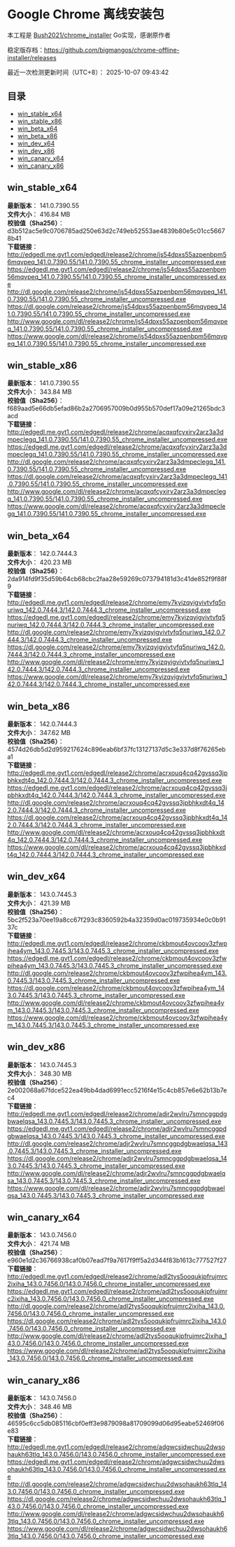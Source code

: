 # Google Chrome 离线安装包
本工程是 [Bush2021/chrome_installer](https://github.com/Bush2021/chrome_installer) Go实现，感谢原作者

稳定版存档：<https://github.com/bigmangos/chrome-offline-installer/releases>

最近一次检测更新时间（UTC+8）：
2025-10-07 09:43:42

## 目录
* [win_stable_x64](https://github.com/bigmangos/chrome-offline-installer?tab=readme-ov-file#win_stable_x64)
* [win_stable_x86](https://github.com/bigmangos/chrome-offline-installer?tab=readme-ov-file#win_stable_x86)
* [win_beta_x64](https://github.com/bigmangos/chrome-offline-installer?tab=readme-ov-file#win_beta_x64)
* [win_beta_x86](https://github.com/bigmangos/chrome-offline-installer?tab=readme-ov-file#win_beta_x86)
* [win_dev_x64](https://github.com/bigmangos/chrome-offline-installer?tab=readme-ov-file#win_dev_x64)
* [win_dev_x86](https://github.com/bigmangos/chrome-offline-installer?tab=readme-ov-file#win_dev_x86)
* [win_canary_x64](https://github.com/bigmangos/chrome-offline-installer?tab=readme-ov-file#win_canary_x64)
* [win_canary_x86](https://github.com/bigmangos/chrome-offline-installer?tab=readme-ov-file#win_canary_x86)

## win_stable_x64
**最新版本**： 141.0.7390.55  
**文件大小**： 416.84 MB  
**校验值（Sha256）**： d3b512ac5e9c0706785ad250e63d2c749eb52553ae4839b80e5c01cc56678b41  
**下载链接**：
http://edgedl.me.gvt1.com/edgedl/release2/chrome/js54dpxs55azpenbpm56mqvpeq_141.0.7390.55/141.0.7390.55_chrome_installer_uncompressed.exe
https://edgedl.me.gvt1.com/edgedl/release2/chrome/js54dpxs55azpenbpm56mqvpeq_141.0.7390.55/141.0.7390.55_chrome_installer_uncompressed.exe
http://dl.google.com/release2/chrome/js54dpxs55azpenbpm56mqvpeq_141.0.7390.55/141.0.7390.55_chrome_installer_uncompressed.exe
https://dl.google.com/release2/chrome/js54dpxs55azpenbpm56mqvpeq_141.0.7390.55/141.0.7390.55_chrome_installer_uncompressed.exe
http://www.google.com/dl/release2/chrome/js54dpxs55azpenbpm56mqvpeq_141.0.7390.55/141.0.7390.55_chrome_installer_uncompressed.exe
https://www.google.com/dl/release2/chrome/js54dpxs55azpenbpm56mqvpeq_141.0.7390.55/141.0.7390.55_chrome_installer_uncompressed.exe
## win_stable_x86
**最新版本**： 141.0.7390.55  
**文件大小**： 343.84 MB  
**校验值（Sha256）**： f689aad5e66db5efad86b2a2706957009b0d955b570def17a09e21265bdc3acd  
**下载链接**：
http://edgedl.me.gvt1.com/edgedl/release2/chrome/acqxqfcyxirv2arz3a3dmpeclegq_141.0.7390.55/141.0.7390.55_chrome_installer_uncompressed.exe
https://edgedl.me.gvt1.com/edgedl/release2/chrome/acqxqfcyxirv2arz3a3dmpeclegq_141.0.7390.55/141.0.7390.55_chrome_installer_uncompressed.exe
http://dl.google.com/release2/chrome/acqxqfcyxirv2arz3a3dmpeclegq_141.0.7390.55/141.0.7390.55_chrome_installer_uncompressed.exe
https://dl.google.com/release2/chrome/acqxqfcyxirv2arz3a3dmpeclegq_141.0.7390.55/141.0.7390.55_chrome_installer_uncompressed.exe
http://www.google.com/dl/release2/chrome/acqxqfcyxirv2arz3a3dmpeclegq_141.0.7390.55/141.0.7390.55_chrome_installer_uncompressed.exe
https://www.google.com/dl/release2/chrome/acqxqfcyxirv2arz3a3dmpeclegq_141.0.7390.55/141.0.7390.55_chrome_installer_uncompressed.exe
## win_beta_x64
**最新版本**： 142.0.7444.3  
**文件大小**： 420.23 MB  
**校验值（Sha256）**： 2da914fd9f35d59b64cb68cbc2faa28e59269c073794181d3c41de852f9f88f9  
**下载链接**：
http://edgedl.me.gvt1.com/edgedl/release2/chrome/emy7kyizqyigvivtvfq5nuriwq_142.0.7444.3/142.0.7444.3_chrome_installer_uncompressed.exe
https://edgedl.me.gvt1.com/edgedl/release2/chrome/emy7kyizqyigvivtvfq5nuriwq_142.0.7444.3/142.0.7444.3_chrome_installer_uncompressed.exe
http://dl.google.com/release2/chrome/emy7kyizqyigvivtvfq5nuriwq_142.0.7444.3/142.0.7444.3_chrome_installer_uncompressed.exe
https://dl.google.com/release2/chrome/emy7kyizqyigvivtvfq5nuriwq_142.0.7444.3/142.0.7444.3_chrome_installer_uncompressed.exe
http://www.google.com/dl/release2/chrome/emy7kyizqyigvivtvfq5nuriwq_142.0.7444.3/142.0.7444.3_chrome_installer_uncompressed.exe
https://www.google.com/dl/release2/chrome/emy7kyizqyigvivtvfq5nuriwq_142.0.7444.3/142.0.7444.3_chrome_installer_uncompressed.exe
## win_beta_x86
**最新版本**： 142.0.7444.3  
**文件大小**： 347.62 MB  
**校验值（Sha256）**： 4574d26db5d2d959217624c896eab6bf37fc13127137d5c3e337d8f76265eba1  
**下载链接**：
http://edgedl.me.gvt1.com/edgedl/release2/chrome/acrxouq4cq42gvssq3jpbhkxdt4q_142.0.7444.3/142.0.7444.3_chrome_installer_uncompressed.exe
https://edgedl.me.gvt1.com/edgedl/release2/chrome/acrxouq4cq42gvssq3jpbhkxdt4q_142.0.7444.3/142.0.7444.3_chrome_installer_uncompressed.exe
http://dl.google.com/release2/chrome/acrxouq4cq42gvssq3jpbhkxdt4q_142.0.7444.3/142.0.7444.3_chrome_installer_uncompressed.exe
https://dl.google.com/release2/chrome/acrxouq4cq42gvssq3jpbhkxdt4q_142.0.7444.3/142.0.7444.3_chrome_installer_uncompressed.exe
http://www.google.com/dl/release2/chrome/acrxouq4cq42gvssq3jpbhkxdt4q_142.0.7444.3/142.0.7444.3_chrome_installer_uncompressed.exe
https://www.google.com/dl/release2/chrome/acrxouq4cq42gvssq3jpbhkxdt4q_142.0.7444.3/142.0.7444.3_chrome_installer_uncompressed.exe
## win_dev_x64
**最新版本**： 143.0.7445.3  
**文件大小**： 421.39 MB  
**校验值（Sha256）**： 5bc2f523a70ee19a8cc67f293c8360592b4a32359d0ac019735934e0c0b9137c  
**下载链接**：
http://edgedl.me.gvt1.com/edgedl/release2/chrome/ckbmout4ovcoov3zfwpihea4ym_143.0.7445.3/143.0.7445.3_chrome_installer_uncompressed.exe
https://edgedl.me.gvt1.com/edgedl/release2/chrome/ckbmout4ovcoov3zfwpihea4ym_143.0.7445.3/143.0.7445.3_chrome_installer_uncompressed.exe
http://dl.google.com/release2/chrome/ckbmout4ovcoov3zfwpihea4ym_143.0.7445.3/143.0.7445.3_chrome_installer_uncompressed.exe
https://dl.google.com/release2/chrome/ckbmout4ovcoov3zfwpihea4ym_143.0.7445.3/143.0.7445.3_chrome_installer_uncompressed.exe
http://www.google.com/dl/release2/chrome/ckbmout4ovcoov3zfwpihea4ym_143.0.7445.3/143.0.7445.3_chrome_installer_uncompressed.exe
https://www.google.com/dl/release2/chrome/ckbmout4ovcoov3zfwpihea4ym_143.0.7445.3/143.0.7445.3_chrome_installer_uncompressed.exe
## win_dev_x86
**最新版本**： 143.0.7445.3  
**文件大小**： 348.30 MB  
**校验值（Sha256）**： 2e002068a67fdce522ea49bb4dad6991ecc5216f4e15c4cb857e6e62b13b7ec4  
**下载链接**：
http://edgedl.me.gvt1.com/edgedl/release2/chrome/adjr2wvlru7smncggpdgbwaelqsa_143.0.7445.3/143.0.7445.3_chrome_installer_uncompressed.exe
https://edgedl.me.gvt1.com/edgedl/release2/chrome/adjr2wvlru7smncggpdgbwaelqsa_143.0.7445.3/143.0.7445.3_chrome_installer_uncompressed.exe
http://dl.google.com/release2/chrome/adjr2wvlru7smncggpdgbwaelqsa_143.0.7445.3/143.0.7445.3_chrome_installer_uncompressed.exe
https://dl.google.com/release2/chrome/adjr2wvlru7smncggpdgbwaelqsa_143.0.7445.3/143.0.7445.3_chrome_installer_uncompressed.exe
http://www.google.com/dl/release2/chrome/adjr2wvlru7smncggpdgbwaelqsa_143.0.7445.3/143.0.7445.3_chrome_installer_uncompressed.exe
https://www.google.com/dl/release2/chrome/adjr2wvlru7smncggpdgbwaelqsa_143.0.7445.3/143.0.7445.3_chrome_installer_uncompressed.exe
## win_canary_x64
**最新版本**： 143.0.7456.0  
**文件大小**： 421.74 MB  
**校验值（Sha256）**： e960e1d2c36766938caf0b07ead7f9a7617f9ff5a2d344f83b1613c777527f27  
**下载链接**：
http://edgedl.me.gvt1.com/edgedl/release2/chrome/adl2tys5ooqukjpfrujmrc2ixiha_143.0.7456.0/143.0.7456.0_chrome_installer_uncompressed.exe
https://edgedl.me.gvt1.com/edgedl/release2/chrome/adl2tys5ooqukjpfrujmrc2ixiha_143.0.7456.0/143.0.7456.0_chrome_installer_uncompressed.exe
http://dl.google.com/release2/chrome/adl2tys5ooqukjpfrujmrc2ixiha_143.0.7456.0/143.0.7456.0_chrome_installer_uncompressed.exe
https://dl.google.com/release2/chrome/adl2tys5ooqukjpfrujmrc2ixiha_143.0.7456.0/143.0.7456.0_chrome_installer_uncompressed.exe
http://www.google.com/dl/release2/chrome/adl2tys5ooqukjpfrujmrc2ixiha_143.0.7456.0/143.0.7456.0_chrome_installer_uncompressed.exe
https://www.google.com/dl/release2/chrome/adl2tys5ooqukjpfrujmrc2ixiha_143.0.7456.0/143.0.7456.0_chrome_installer_uncompressed.exe
## win_canary_x86
**最新版本**： 143.0.7456.0  
**文件大小**： 348.46 MB  
**校验值（Sha256）**： 46595c6cc5db085116cbf0eff3e9879098a81709099d06d95eabe52469f06e83  
**下载链接**：
http://edgedl.me.gvt1.com/edgedl/release2/chrome/adgwcsidwchuu2dwsohaukh63tlq_143.0.7456.0/143.0.7456.0_chrome_installer_uncompressed.exe
https://edgedl.me.gvt1.com/edgedl/release2/chrome/adgwcsidwchuu2dwsohaukh63tlq_143.0.7456.0/143.0.7456.0_chrome_installer_uncompressed.exe
http://dl.google.com/release2/chrome/adgwcsidwchuu2dwsohaukh63tlq_143.0.7456.0/143.0.7456.0_chrome_installer_uncompressed.exe
https://dl.google.com/release2/chrome/adgwcsidwchuu2dwsohaukh63tlq_143.0.7456.0/143.0.7456.0_chrome_installer_uncompressed.exe
http://www.google.com/dl/release2/chrome/adgwcsidwchuu2dwsohaukh63tlq_143.0.7456.0/143.0.7456.0_chrome_installer_uncompressed.exe
https://www.google.com/dl/release2/chrome/adgwcsidwchuu2dwsohaukh63tlq_143.0.7456.0/143.0.7456.0_chrome_installer_uncompressed.exe
